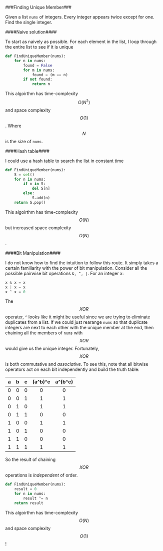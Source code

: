 ###Finding Unique Member###

Given a list ```nums``` of integers.  Every integer appears twice except for one.  Find the single integer.

####Naive solution####

To start as naively as possible. For each element in the list, I loop through the entire list to see if it is unique

```python
def FindUniqueMember(nums):
    for n in nums:
        found = False
        for m in nums:
            found = (m == n)
        if not found:
            return n
```

This algoirthm has time-complexity $$O(N^2)$$ and space complexity $$O(1)$$. Where $$N$$ is the size of ```nums```.

####Hash table####

I could use a hash table to search the list in constant time

```python
def FindUniqueMember(nums):
    S = set()
    for n in nums:
        if n in S:
            del S[n]
        else:
            S.add(n)
    return S.pop()
```

This algoirthm has time-complexity $$O(N)$$ but increased space complexity $$O(N)$$.

####Bit Manipulation####

I do not know how to find the intuition to follow this route.  It simply takes a certain familiarity with the power of bit manipulation. Consider all the possible pairwise bit operations ```&, ^, |```.  For an integer x:

```python
x & x = x
x | x = x
x ^ x = 0
```

The $$XOR$$ operater, ```^``` looks like it might be useful since we are trying to eliminate duplicates from a list.  If we could just rearange ```nums``` so that duplicate integers are next to each other with the unique member at the end, then chaining all the members of ```nums``` with $$XOR$$ would give us the unique integer. Fortunately, $$XOR$$ is both commutative and _associative_.  To see this, note that all bitwise operators act on each bit independently and build the truth table:

| a | b | c | (a^b)^c | a^(b^c) | 
|---|---|---|:-------:|:-------:| 
| 0 | 0 | 0 | 0       | 0       | 
| 0 | 0 | 1 | 1       | 1       | 
| 0 | 1 | 0 | 1       | 1       | 
| 0 | 1 | 1 | 0       | 0       | 
| 1 | 0 | 0 | 1       | 1       | 
| 1 | 0 | 1 | 0       | 0       | 
| 1 | 1 | 0 | 0       | 0       |  
| 1 | 1 | 1 | 1       | 1       |

So the result of chaining $$XOR$$ operations is _independent_ of order.

```python
def FindUniqueMember(nums):
    result = 0
    for n in nums:
        result ^= n
    return result
```

This algoirthm has time-complexity $$O(N)$$ and space complexity $$O(1)$$!

